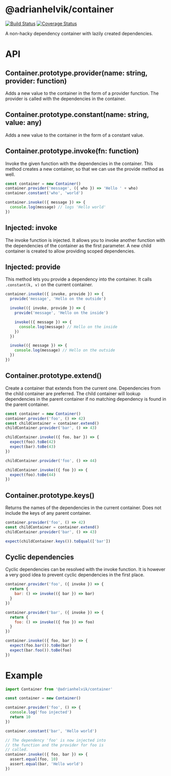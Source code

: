 # @adrianhelvik/container

[![Build Status](https://travis-ci.org/adrianhelvik/container.svg?branch=master)](https://travis-ci.org/adrianhelvik/container)
[![Coverage Status](https://coveralls.io/repos/github/adrianhelvik/container/badge.svg?branch=master)](https://coveralls.io/github/adrianhelvik/container?branch=master)

A non-hacky dependency container with lazily created dependencies.

# API

## Container.prototype.provider(name: string, provider: function)
Adds a new value to the container in the form of a provider function.
The provider is called with the dependencies in the container.

## Container.prototype.constant(name: string, value: any)
Adds a new value to the container in the form of a constant value.

## Container.prototype.invoke(fn: function)
Invoke the given function with the dependencies in the container.
This method creates a new container, so that we can use the
provide method as well.

```javascript
const container = new Container()
container.provider('message', ({ who }) => 'Hello ' + who)
container.constant('who', 'world')

container.invoke(({ message }) => {
  console.log(message) // logs 'Hello world'
})
```

## Injected: invoke
The invoke function is injected. It allows you to invoke another
function with the dependencies of the container as the first
parameter. A new child container is created to allow providing
scoped dependencies.

## Injected: provide
This method lets you provide a dependency into the container.
It calls `.constant(k, v)` on the current container.

```javascript
container.invoke(({ invoke, provide }) => {
  provide('message', 'Hello on the outside')

  invoke(({ invoke, provide }) => {
    provide('message', 'Hello on the inside')

    invoke(({ message }) => {
      console.log(message) // Hello on the inside
    })
  })

  invoke(({ message }) => {
    console.log(message) // Hello on the outside
  })
})
```

## Container.prototype.extend()
Create a container that extends from the current one.
Dependencies from the child container are preferred.
The child container will lookup dependencies in the
parent container if no matching dependency is found
in the parent container.

```javascript
const container = new Container()
container.provider('foo', () => 42)
const childContainer = container.extend()
childContainer.provider('bar', () => 43)

childContainer.invoke(({ foo, bar }) => {
  expect(foo).toBe(42)
  expect(bar).toBe(43)
})

childContainer.provider('foo', () => 44)

childContainer.invoke(({ foo }) => {
  expect(foo).toBe(44)
})
```

## Container.prototype.keys()
Returns the names of the dependencies in the current
container. Does not include the keys of any parent container.

```javascript
container.provider('foo', () => 42)
const childContainer = container.extend()
childContainer.provider('bar', () => 43)

expect(childContainer.keys()).toEqual(['bar'])
```

## Cyclic dependencies
Cyclic dependencies can be resolved with the invoke function.
It is however a very good idea to prevent cyclic dependencies
in the first place.

```javascript
container.provider('foo', ({ invoke }) => {
  return {
    bar: () => invoke(({ bar }) => bar)
  }
})

container.provider('bar', ({ invoke }) => {
  return {
    foo: () => invoke(({ foo }) => foo)
  }
})

container.invoke(({ foo, bar }) => {
  expect(foo.bar()).toBe(bar)
  expect(bar.foo()).toBe(foo)
})
```

# Example

```javascript
import Container from '@adrianhelvik/container'

const container = new Container()

container.provider('foo', () => {
  console.log('foo injected')
  return 10
})

container.constant('bar', 'Hello world')

// The dependency 'foo' is now injected into
// the function and the provider for foo is
// called.
container.invoke(({ foo, bar }) => {
  assert.equal(foo, 10)
  assert.equal(bar, 'Hello world')
})
```
